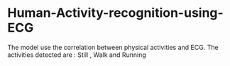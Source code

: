 # Human-Activity-recognition-using-ECG
The model use the correlation between physical activities and ECG. The activities detected are : Still , Walk and Running
